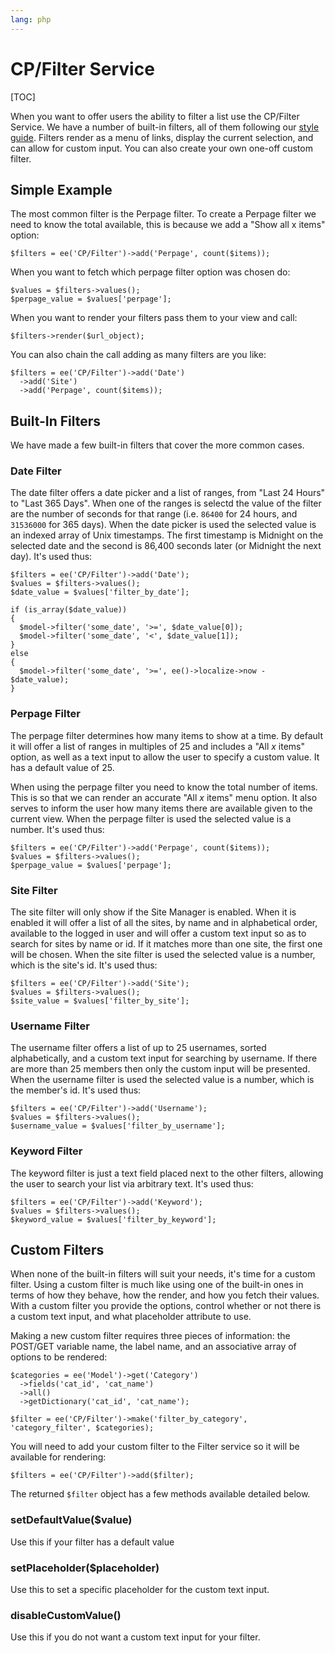 ```yaml
---
lang: php
---
```


<!--
    This source file is part of the open source project
    ExpressionEngine User Guide (https://github.com/ExpressionEngine/ExpressionEngine-User-Guide)

    @link      https://expressionengine.com/
    @copyright Copyright (c) 2003-2019, EllisLab Corp. (https://ellislab.com)
    @license   https://expressionengine.com/license Licensed under Apache License, Version 2.0
-->

# CP/Filter Service

[TOC]

When you want to offer users the ability to filter a list use the CP/Filter Service. We have a number of built-in filters, all of them following our [style guide](https://ellislab.com/style-guide/c/listings#filter-options). Filters render as a menu of links, display the current selection, and can allow for custom input. You can also create your own one-off custom filter.

## Simple Example

The most common filter is the Perpage filter. To create a Perpage filter we need to know the total available, this is because we add a "Show all x items" option:

    $filters = ee('CP/Filter')->add('Perpage', count($items));

When you want to fetch which perpage filter option was chosen do:

    $values = $filters->values();
    $perpage_value = $values['perpage'];

When you want to render your filters pass them to your view and call:

    $filters->render($url_object);

You can also chain the call adding as many filters are you like:

    $filters = ee('CP/Filter')->add('Date')
      ->add('Site')
      ->add('Perpage', count($items));

## Built-In Filters

We have made a few built-in filters that cover the more common cases.

### Date Filter

The date filter offers a date picker and a list of ranges, from "Last 24 Hours" to "Last 365 Days". When one of the ranges is selectd the value of the filter are the number of seconds for that range (i.e. `86400` for 24 hours, and `31536000` for 365 days). When the date picker is used the selected value is an indexed array of Unix timestamps. The first timestamp is Midnight on the selected date and the second is 86,400 seconds later (or Midnight the next day). It's used thus:

    $filters = ee('CP/Filter')->add('Date');
    $values = $filters->values();
    $date_value = $values['filter_by_date'];

    if (is_array($date_value))
    {
      $model->filter('some_date', '>=', $date_value[0]);
      $model->filter('some_date', '<', $date_value[1]);
    }
    else
    {
      $model->filter('some_date', '>=', ee()->localize->now - $date_value);
    }

### Perpage Filter

The perpage filter determines how many items to show at a time. By default it will offer a list of ranges in multiples of 25 and includes a "All _x_ items" option, as well as a text input to allow the user to specify a custom value. It has a default value of 25.

When using the perpage filter you need to know the total number of items. This is so that we can render an accurate "All _x_ items" menu option. It also serves to inform the user how many items there are available given to the current view. When the perpage filter is used the selected value is a number. It's used thus:

    $filters = ee('CP/Filter')->add('Perpage', count($items));
    $values = $filters->values();
    $perpage_value = $values['perpage'];

### Site Filter

The site filter will only show if the Site Manager is enabled. When it is enabled it will offer a list of all the sites, by name and in alphabetical order, available to the logged in user and will offer a custom text input so as to search for sites by name or id. If it matches more than one site, the first one will be chosen. When the site filter is used the selected value is a number, which is the site's id. It's used thus:

    $filters = ee('CP/Filter')->add('Site');
    $values = $filters->values();
    $site_value = $values['filter_by_site'];

### Username Filter

The username filter offers a list of up to 25 usernames, sorted alphabetically, and a custom text input for searching by username. If there are more than 25 members then only the custom input will be presented. When the username filter is used the selected value is a number, which is the member's id. It's used thus:

    $filters = ee('CP/Filter')->add('Username');
    $values = $filters->values();
    $username_value = $values['filter_by_username'];

### Keyword Filter

The keyword filter is just a text field placed next to the other filters, allowing the user to search your list via arbitrary text. It's used thus:

    $filters = ee('CP/Filter')->add('Keyword');
    $values = $filters->values();
    $keyword_value = $values['filter_by_keyword'];

## Custom Filters

When none of the built-in filters will suit your needs, it's time for a custom filter. Using a custom filter is much like using one of the built-in ones in terms of how they behave, how the render, and how you fetch their values. With a custom filter you provide the options, control whether or not there is a custom text input, and what placeholder attribute to use.

Making a new custom filter requires three pieces of information: the POST/GET variable name, the label name, and an associative array of options to be rendered:

    $categories = ee('Model')->get('Category')
      ->fields('cat_id', 'cat_name')
      ->all()
      ->getDictionary('cat_id', 'cat_name');

    $filter = ee('CP/Filter')->make('filter_by_category', 'category_filter', $categories);

You will need to add your custom filter to the Filter service so it will be available for rendering:

    $filters = ee('CP/Filter')->add($filter);

The returned `$filter` object has a few methods available detailed below.

### setDefaultValue(\$value)

Use this if your filter has a default value

### setPlaceholder(\$placeholder)

Use this to set a specific placeholder for the custom text input.

### disableCustomValue()

Use this if you do not want a custom text input for your filter.
